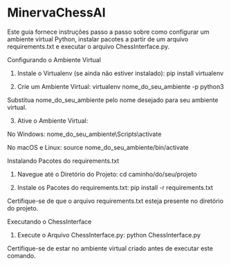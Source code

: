 # MinervaChessAI
Este guia fornece instruções passo a passo sobre como configurar um ambiente virtual Python, instalar pacotes a partir de um arquivo requirements.txt e executar o arquivo ChessInterface.py.

Configurando o Ambiente Virtual

1. Instale o Virtualenv (se ainda não estiver instalado):
   pip install virtualenv

2. Crie um Ambiente Virtual:
   virtualenv nome_do_seu_ambiente -p python3

Substitua nome_do_seu_ambiente pelo nome desejado para seu ambiente virtual.

3. Ative o Ambiente Virtual:

No Windows:
   nome_do_seu_ambiente\Scripts\activate

No macOS e Linux:
   source nome_do_seu_ambiente/bin/activate

Instalando Pacotes do requirements.txt

1. Navegue até o Diretório do Projeto:
   cd caminho/do/seu/projeto

2. Instale os Pacotes do requirements.txt:
   pip install -r requirements.txt

Certifique-se de que o arquivo requirements.txt esteja presente no diretório do projeto.

Executando o ChessInterface

1. Execute o Arquivo ChessInterface.py:
   python ChessInterface.py

Certifique-se de estar no ambiente virtual criado antes de executar este comando.
